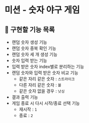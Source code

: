 # 미션 - 숫자 야구 게임

## 🚀 구현할 기능 목록
- 랜덤 숫자 생성 기능
- 랜덤 숫자 중복 확인 기능
- 랜덤 숫자 세 개 생성 기능
- 숫자 입력 받는 기능
- 입력 받은 숫자 index별로 분리하는 기능
- 랜덤 숫자와 입력 받은 숫자 비교 기능
  - 같은 자리 같은 숫자 : `스트라이크`
  - 다른 자리 같은 숫자 : `볼`
  - 같은 숫자 없을 경우 : `낫싱`
- 결과 출력 기능
- 게임 종료 시 다시 시작/종료 선택 기능
  - 재시작 : `1`
  - 종료 : `2`
